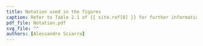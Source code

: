 ```yaml
---
title: Notation used in the figures
caption: Refer to Table 2.1 of {{ site.ref[0] }} for further information.
pdf_file: Notation.pdf
svg_file: ""
authors: [Alessandro Sciarra]
---
```

